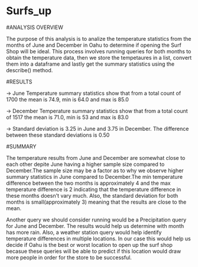 # Surfs_up

#ANALYSIS OVERVIEW

The purpose of this analysis is to analize the temperature statistics from the months of June and December in Oahu to determine if opening the Surf Shop will be ideal. This process involves running queries for both months to obtain the temperature data, then we store the tempetaures in a list, convert them into a dataframe and lastly get the summary statistics using the describe() method.

#RESULTS

-> June Temperature summary statistics show that from a total count of 1700  the mean is 74.9, min is 64.0 and max is 85.0

-> December Temperature summary statistics show that from a total count of 1517 the mean is 71.0, min is 53 and max is 83.0

-> Standard deviation is 3.25 in June and 3.75 in December. The difference between these standard deviations is 0.50

#SUMMARY

The temperature results from June and December are somewhat close to each other depite June having a higher sample size compared to December.The sample size may be a factor as to why we observe higher summary statistics in June compared to December.The min temperature difference between the two months is approximately 4 and the max temperature difference is 2 indicating that the temperature difference in these months doesn't vary much. Also, the standard deviation for both months is small(approximately 3) meaning that the results are close to the mean.

Another query we should consider running would be a Precipitation query for June and December. The results would help us determine with month has more rain.
Also, a weather station query would help identify temperature differences in multiple locations. In our case this would help us decide if Oahu is the best or worst location to open up the surf shop becasue these queries will be able to predict if this location would draw more people in order for the store to be successful.


